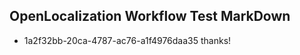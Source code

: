 ## OpenLocalization Workflow Test MarkDown
* 1a2f32bb-20ca-4787-ac76-a1f4976daa35 thanks!

<!--HONumber=Aug16_HO4-->


